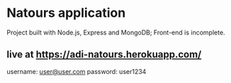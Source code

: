 # Natours application

Project built with Node.js, Express and MongoDB;
Front-end is incomplete.

## live at https://adi-natours.herokuapp.com/

username: user@user.com
password: user1234
